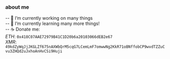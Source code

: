 ### about me
  
  

-- 🔭 I’m currently working on many things   
-- 🌱 I’m currently learning many more things!  
-- :coffee: Donate me:  
*ETH*: ` 0x418C07AAE72979B41C1D20b6a20103066dEB2e67 `  
*XMR*:  `49kdZyWqJjJKGLZf675nAXWbQrM5cqG7LCemLmF7omwwNg2KkR71oBNffobCP9wvdTZZuCvu3ZHQd2uJxhoAnHvCSi9Huji`
